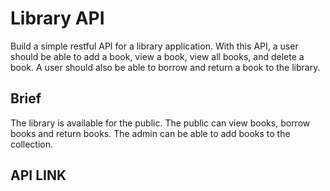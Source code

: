 # Library API

Build a simple restful API for a library application. With this API, a user should be able to add a
book, view a book, view all books, and delete a book. A user should also be able to borrow and return a
book to the library.

## Brief
The library is available for the public. The public can view books, borrow books and return books. The admin can be able to add books to the collection.

## API LINK